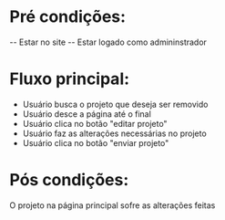 # Pré condições:
-- Estar no site
-- Estar logado como admininstrador

# Fluxo principal:
- Usuário busca o projeto que deseja ser removido
- Usuário desce a página até o final
- Usuário clica no botão "editar projeto"
- Usuário faz as alterações necessárias no projeto
- Usuário clica no botão "enviar projeto"

# Pós condições:
O projeto na página principal sofre as alterações feitas
